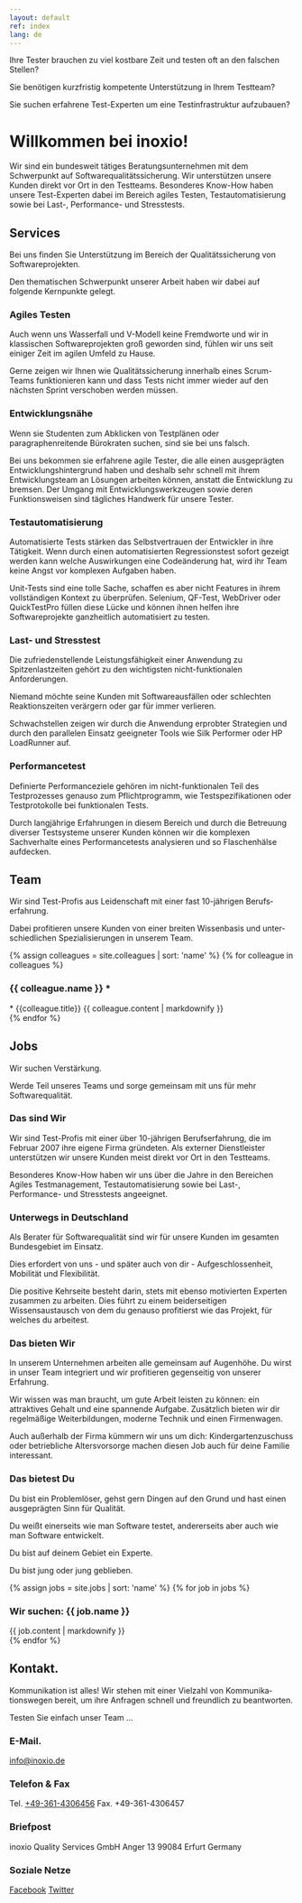 ```yaml
---
layout: default
ref: index
lang: de
---
```


Ihre Tester brauchen zu viel kostbare Zeit und testen oft an den falschen Stellen?

Sie benötigen kurzfristig kompetente Unterstützung in Ihrem Testteam?

Sie suchen erfahrene Test-Experten um eine Testinfrastruktur aufzubauen?

# Willkommen bei inoxio!

Wir sind ein bundesweit tätiges Beratungsunternehmen mit dem Schwerpunkt auf 
Softwarequalitätssicherung. Wir unterstützen unsere Kunden direkt vor Ort in den 
Testteams. Besonderes Know-How haben unsere Test-Experten dabei im Bereich 
agiles Testen, Test­automatisierung sowie bei Last-, Performance- und 
Stresstests.

## Services

Bei uns finden Sie Unterstützung im Bereich der Qualitäts­sicherung von Softwareprojekten.

Den thematischen Schwerpunkt unserer Arbeit haben wir dabei auf folgende Kernpunkte gelegt.

### Agiles Testen

Auch wenn uns Wasserfall und V-Modell keine Fremdworte und wir in klassischen 
Softwareprojekten groß geworden sind, fühlen wir uns seit einiger Zeit im agilen 
Umfeld zu Hause.

Gerne zeigen wir Ihnen wie Qualitätssicherung innerhalb eines Scrum-Teams 
funktionieren kann und dass Tests nicht immer wieder auf den nächsten Sprint 
verschoben werden müssen.

### Entwicklungs­nähe

Wenn sie Studenten zum Abklicken von Testplänen oder paragraphenreitende 
Bürokraten suchen, sind sie bei uns falsch.

Bei uns bekommen sie erfahrene agile Tester, die alle einen ausgeprägten 
Entwicklungs­hintergrund haben und deshalb sehr schnell mit ihrem Entwicklungsteam 
an Lösungen arbeiten können, anstatt die Entwicklung zu bremsen. Der Umgang mit 
Entwicklungs­werkzeugen sowie deren Funktionsweisen sind tägliches Handwerk für 
unsere Tester.

### Test­auto­matisierung

Automatisierte Tests stärken das Selbstvertrauen der Entwickler in ihre 
Tätigkeit. Wenn durch einen automatisierten Regressionstest sofort gezeigt 
werden kann welche Auswirkungen eine Codeänderung hat, wird ihr Team keine Angst 
vor komplexen Aufgaben haben.

Unit-Tests sind eine tolle Sache, schaffen es aber nicht Features in ihrem 
vollständigen Kontext zu überprüfen. Selenium, QF-Test, WebDriver oder 
QuickTestPro füllen diese Lücke und können ihnen helfen ihre Softwareprojekte 
ganzheitlich automatisiert zu testen.

### Last- und Stresstest

Die zufriedenstellende Leistungsfähigkeit einer Anwendung zu Spitzenlastzeiten 
gehört zu den wichtigsten nicht-funktionalen Anforderungen.

Niemand möchte seine Kunden mit Softwareausfällen oder schlechten 
Reaktionszeiten verärgern oder gar für immer verlieren.

Schwachstellen zeigen wir durch die Anwendung erprobter Strategien und durch den 
parallelen Einsatz geeigneter Tools wie Silk Performer oder HP LoadRunner auf.

### Performance­test

Definierte Performanceziele gehören im nicht-funktionalen Teil des Testprozesses 
genauso zum Pflichtprogramm, wie Testspezifikationen oder Testprotokolle bei 
funktionalen Tests.

Durch langjährige Erfahrungen in diesem Bereich und durch die Betreuung diverser 
Testsysteme unserer Kunden können wir die komplexen Sachverhalte eines 
Performancetests analysieren und so Flaschenhälse aufdecken.

## Team

Wir sind Test-Profis aus Leidenschaft mit einer fast 10-jährigen Berufs­erfahrung.

Dabei profitieren unsere Kunden von einer breiten Wissenbasis und 
unter­schiedlichen Spezialisierungen in unserem Team.

{% assign colleagues = site.colleagues | sort: 'name' %}
{% for colleague in colleagues %}
  <div class="colleague">
      <h3 class="name">{{ colleague.name }} *</h3> 
      <span class="title">* {{colleague.title}}</span>
      {{ colleague.content | markdownify }}
   </div>
{% endfor %}

## Jobs

Wir suchen Verstärkung.

Werde Teil unseres Teams und sorge gemeinsam mit uns für mehr Software­qualität.

### Das sind Wir

Wir sind Test-Profis mit einer über 10-jährigen Berufs­erfahrung, die im Februar 
2007 ihre eigene Firma gründeten. Als externer Dienstleister unterstützen wir 
unsere Kunden meist direkt vor Ort in den Testteams.

Besonderes Know-How haben wir uns über die Jahre in den Bereichen Agiles 
Test­management, Test­­automatisierung sowie bei Last-, Performance- und 
Stress­tests angeeignet.

### Unterwegs in Deutschland
Als Berater für Softwarequalität sind wir für unsere Kunden im gesamten 
Bundesgebiet im Einsatz.

Dies erfordert von uns - und später auch von dir - Aufgeschlossenheit, Mobilität 
und Flexibilität.

Die positive Kehrseite besteht darin, stets mit ebenso motivierten Experten 
zusammen zu arbeiten. Dies führt zu einem beiderseitigen Wissensaustausch von 
dem du genauso profitierst wie das Projekt, für welches du arbeitest.

### Das bieten Wir

In unserem Unternehmen arbeiten alle gemeinsam auf Augenhöhe. Du wirst in unser 
Team integriert und wir profitieren gegenseitig von unserer Erfahrung.

Wir wissen was man braucht, um gute Arbeit leisten zu können: ein attraktives 
Gehalt und eine spannende Aufgabe. Zusätzlich bieten wir dir regelmäßige 
Weiterbildungen, moderne Technik und einen Firmenwagen.

Auch außerhalb der Firma kümmern wir uns um dich: Kindergartenzuschuss oder 
betriebliche Altersvorsorge machen diesen Job auch für deine Familie interessant.

### Das bietest Du

Du bist ein Problemlöser, gehst gern Dingen auf den Grund und hast einen 
ausgeprägten Sinn für Qualität.

Du weißt einerseits wie man Software testet, andererseits aber auch wie man 
Software entwickelt.

Du bist auf deinem Gebiet ein Experte.

Du bist jung oder jung geblieben.

{% assign jobs = site.jobs | sort: 'name' %}
{% for job in jobs %}
  <div class="job">
      <h3 class="name">Wir suchen: {{ job.name }}</h3> 
      {{ job.content | markdownify }}
   </div>
{% endfor %}


## Kontakt.

Kommunikation ist alles! Wir stehen mit einer Vielzahl von Kommunika­tionswegen 
bereit, um ihre Anfragen schnell und freundlich zu beantworten.

Testen Sie einfach unser Team …

### E-Mail.
[info@inoxio.de](mailto:info@inoxio.de)

### Telefon & Fax

Tel. [+49-361-4306456](tel:+49-361-4306456)
Fax. +49-361-4306457

### Briefpost

inoxio Quality Services GmbH
Anger 13
99084 Erfurt
Germany

### Soziale Netze

[Facebook](http://www.facebook.com/pages/inoxio-Quality-Services-GmbH/130513677029511)
[Twitter](https://twitter.com/inoxio)
